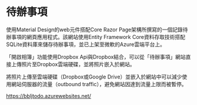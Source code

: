 # 待辦事項

使用Material Design的web元件搭配Core Razor Page架構所撰寫的一個記錄待辦事項的網頁應用程式。該網站使用Entity Framework Core資料存取技術搭配SQLite資料庫來儲存待辦事項，並已上架至微軟的Azure雲端平台上。


「開啟相簿」功能使用Dropbox Api與Dropbox結合，可以從「待辦事項」網站直接上傳照片至Dropbox雲端硬碟，並將照片嵌入於網站。


將照片上傳至雲端硬碟（Dropbox或Google Drive）並嵌入於網站中可以減少使用網站伺服器的流量（outbound traffic），避免網站因達到流量上限而被暫停。

https://bbljtodo.azurewebsites.net/

